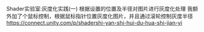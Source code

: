 Shader实验室:灰度化实践(一)
根据设置的位置及半径对图片进行灰度化处理
我额外加了个鼠标控制，根据鼠标指针位置灰度化图片，并且通过滚轮控制灰度半径
https://connect.unity.com/p/shadershi-yan-shi-hui-du-hua-shi-jian-yi
